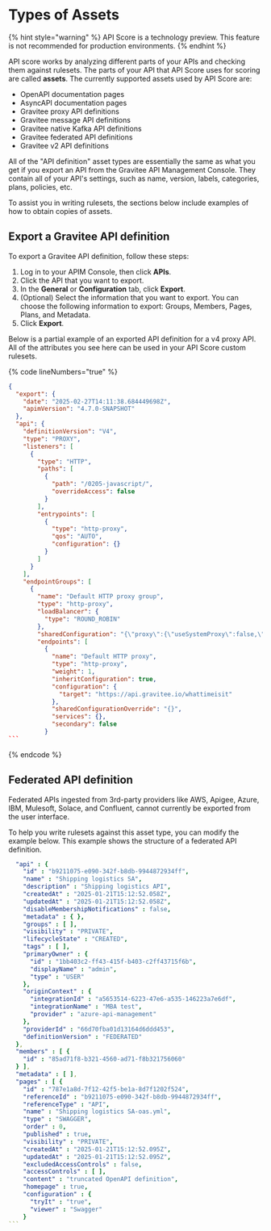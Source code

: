 # Types of Assets

{% hint style="warning" %}
API Score is a technology preview. This feature is not recommended for production environments.&#x20;
{% endhint %}

API score works by analyzing different parts of your APIs and checking them against rulesets. The parts of your API that API Score uses for scoring are called **assets**. The currently supported assets used by API Score are:

* OpenAPI documentation pages
* AsyncAPI documentation pages
* Gravitee proxy API definitions
* Gravitee message API definitions
* Gravitee native Kafka API definitions
* Gravitee federated API definitions
* Gravitee v2 API definitions

All of the "API definition" asset types are essentially the same as what you get if you export an API from the Gravitee API Management Console. They contain all of your API's settings, such as name, version, labels, categories, plans, policies, etc.&#x20;

To assist you in writing rulesets, the sections below include examples of how to obtain copies of assets.&#x20;

## Export a Gravitee API definition&#x20;

To export a Gravitee API definition, follow these steps:

1. Log in to your APIM Console, then click **APIs**.
2. Click the API that you want to export.&#x20;
3. In the **General** or **Configuration** tab, click **Export**.
4. (Optional) Select the information that you want to export. You can choose the following information to export: Groups, Members, Pages, Plans, and Metadata.&#x20;
5. Click **Export**.

Below is a partial example of an exported API definition for a v4 proxy API. All of the attributes you see here can be used in your API Score custom rulesets.&#x20;

{% code lineNumbers="true" %}
````json
{
  "export": {
    "date": "2025-02-27T14:11:38.684449698Z",
    "apimVersion": "4.7.0-SNAPSHOT"
  },
  "api": {
    "definitionVersion": "V4",
    "type": "PROXY",
    "listeners": [
      {
        "type": "HTTP",
        "paths": [
          {
            "path": "/0205-javascript/",
            "overrideAccess": false
          }
        ],
        "entrypoints": [
          {
            "type": "http-proxy",
            "qos": "AUTO",
            "configuration": {}
          }
        ]
      }
    ],
    "endpointGroups": [
      {
        "name": "Default HTTP proxy group",
        "type": "http-proxy",
        "loadBalancer": {
          "type": "ROUND_ROBIN"
        },
        "sharedConfiguration": "{\"proxy\":{\"useSystemProxy\":false,\"enabled\":false},\"http\":{\"keepAliveTimeout\":30000,\"keepAlive\":true,\"followRedirects\":false,\"readTimeout\":10000,\"idleTimeout\":60000,\"connectTimeout\":3000,\"useCompression\":true,\"maxConcurrentConnections\":20,\"version\":\"HTTP_1_1\",\"pipelining\":false},\"ssl\":{\"keyStore\":{\"type\":\"\"},\"hostnameVerifier\":true,\"trustStore\":{\"type\":\"\"},\"trustAll\":false}}",
        "endpoints": [
          {
            "name": "Default HTTP proxy",
            "type": "http-proxy",
            "weight": 1,
            "inheritConfiguration": true,
            "configuration": {
              "target": "https://api.gravitee.io/whattimeisit"
            },
            "sharedConfigurationOverride": "{}",
            "services": {},
            "secondary": false
          }
```
````
{% endcode %}

## Federated API definition&#x20;

Federated APIs ingested from 3rd-party providers like AWS, Apigee, Azure, IBM, Mulesoft, Solace, and Confluent, cannot currently be exported from the user interface.&#x20;

To help you write rulesets against this asset type, you can modify the example below. This example shows the structure of a federated API definition.

````yaml
  "api" : {
    "id" : "b9211075-e090-342f-b8db-9944872934ff",
    "name" : "Shipping logistics SA",
    "description" : "Shipping logistics API",
    "createdAt" : "2025-01-21T15:12:52.058Z",
    "updatedAt" : "2025-01-21T15:12:52.058Z",
    "disableMembershipNotifications" : false,
    "metadata" : { },
    "groups" : [ ],
    "visibility" : "PRIVATE",
    "lifecycleState" : "CREATED",
    "tags" : [ ],
    "primaryOwner" : {
      "id" : "1bb403c2-ff43-415f-b403-c2ff43715f6b",
      "displayName" : "admin",
      "type" : "USER"
    },
    "originContext" : {
      "integrationId" : "a5653514-6223-47e6-a535-146223a7e6df",
      "integrationName" : "MBA test",
      "provider" : "azure-api-management"
    },
    "providerId" : "66d70fba01d13164d6ddd453",
    "definitionVersion" : "FEDERATED"
  },
  "members" : [ {
    "id" : "85ad71f8-b321-4560-ad71-f8b321756060"
  } ],
  "metadata" : [ ],
  "pages" : [ {
    "id" : "787e1a8d-7f12-42f5-be1a-8d7f1202f524",
    "referenceId" : "b9211075-e090-342f-b8db-9944872934ff",
    "referenceType" : "API",
    "name" : "Shipping logistics SA-oas.yml",
    "type" : "SWAGGER",
    "order" : 0,
    "published" : true,
    "visibility" : "PRIVATE",
    "createdAt" : "2025-01-21T15:12:52.095Z",
    "updatedAt" : "2025-01-21T15:12:52.095Z",
    "excludedAccessControls" : false,
    "accessControls" : [ ],
    "content" : "truncated OpenAPI definition",
    "homepage" : true,
    "configuration" : {
      "tryIt" : "true",
      "viewer" : "Swagger"
    }
```
````
